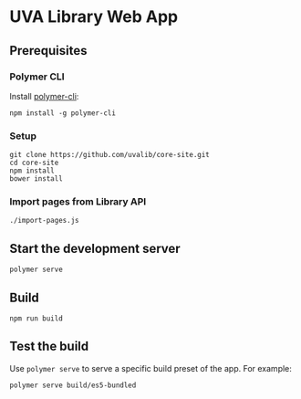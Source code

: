 # UVA Library Web App

## Prerequisites

### Polymer CLI

Install [polymer-cli](https://github.com/Polymer/polymer-cli):

    npm install -g polymer-cli

### Setup

    git clone https://github.com/uvalib/core-site.git
    cd core-site
    npm install
    bower install 

### Import pages from Library API

    ./import-pages.js

## Start the development server

    polymer serve

## Build

    npm run build

## Test the build

Use `polymer serve` to serve a specific build preset of the app. For example:

    polymer serve build/es5-bundled
